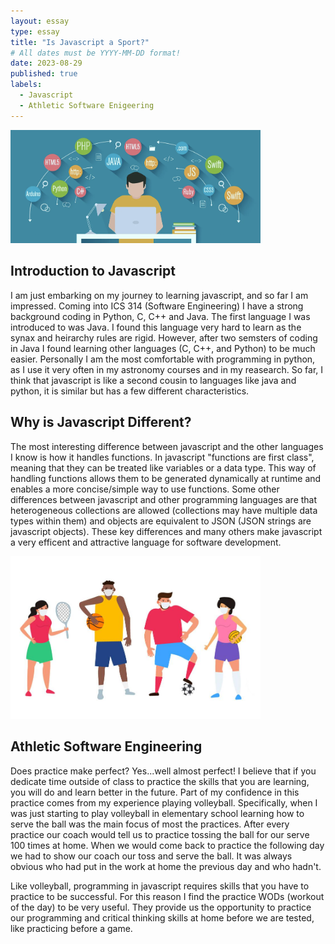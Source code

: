 ```yaml
---
layout: essay
type: essay
title: "Is Javascript a Sport?"
# All dates must be YYYY-MM-DD format!
date: 2023-08-29
published: true
labels:
  - Javascript
  - Athletic Software Enigeering
---
```


<img width="400px" class="rounded float-start pe-4" src="../img/im.png">

## Introduction to Javascript 

I am just embarking on my journey to learning javascript, and so far I am impressed. Coming into ICS 314 (Software Engineering)
I have a strong background coding in Python, C, C++ and Java. The first language I was introduced to was Java. I found this language 
very hard to learn as the synax and heirarchy rules are rigid. However, after two semsters of coding in Java I found learning other languages (C, C++, and Python) to be much easier. Personally I am the most comfortable with programming in python, as I use it very often in my astronomy courses and in my reasearch. 
So far, I think that javascript is like a second cousin to languages like java and python, it is similar but has a few different characteristics. 

## Why is Javascript Different?

The most interesting difference between javascript and the other languages I know is how it handles functions. In javascript "functions are first class", meaning that they can be treated like variables or a data type. This way of handling functions allows them to be generated dynamically at runtime and enables a more concise/simple way to use functions. Some other differences between javascript and other programming languages are that heterogeneous collections are allowed (collections may have multiple data types within them) and objects are equivalent to JSON (JSON strings are javascript objects). These key differences and many others make javascript a very efficent and attractive language for software development. 

<img width="400px" class="rounded float-start pe-4" src="../img/sport.jpeg">

## Athletic Software Engineering 

Does practice make perfect? Yes...well almost perfect! I believe that if you dedicate time outside of class to practice the skills that you are learning, you will do and learn better in the future. Part of my confidence in this practice comes from my experience playing volleyball. Specifically, when I was just starting to play volleyball in elementary school learning how to serve the ball was the main focus of most the practices. After every practice our coach would tell us to practice tossing the ball for our serve 100 times at home. When we would come back to practice the following day we had to show our coach our toss and serve the ball. It was always obvious who had put in the work at home the previous day and who hadn't. 

Like volleyball, programming in javascript requires skills that you have to practice to be successful. For this reason I find the practice WODs (workout of the day) to be very useful. They provide us the opportunity to practice our programming and critical thinking skills at home before we are tested, like practicing before a game. 

